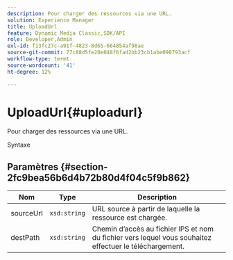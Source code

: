 ```yaml
---
description: Pour charger des ressources via une URL.
solution: Experience Manager
title: UploadUrl
feature: Dynamic Media Classic,SDK/API
role: Developer,Admin
exl-id: f13fc27c-a91f-4823-8d65-664854af98ae
source-git-commit: 77c88d5fe20e048f6fad2bb23cb1abe090793acf
workflow-type: tm+mt
source-wordcount: '41'
ht-degree: 12%

---
```


# UploadUrl{#uploadurl}

Pour charger des ressources via une URL.

Syntaxe

## Paramètres {#section-2fc9bea56b6d4b72b80d4f04c5f9b862}

| Nom | Type | Description |
|---|---|---|
| sourceUrl | `xsd:string` | URL source à partir de laquelle la ressource est chargée. |
| destPath | `xsd:string` | Chemin d’accès au fichier IPS et nom du fichier vers lequel vous souhaitez effectuer le téléchargement. |
